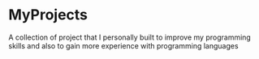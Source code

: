 # MyProjects
A collection of project that I personally built to improve my programming skills and also to gain more experience with programming languages
